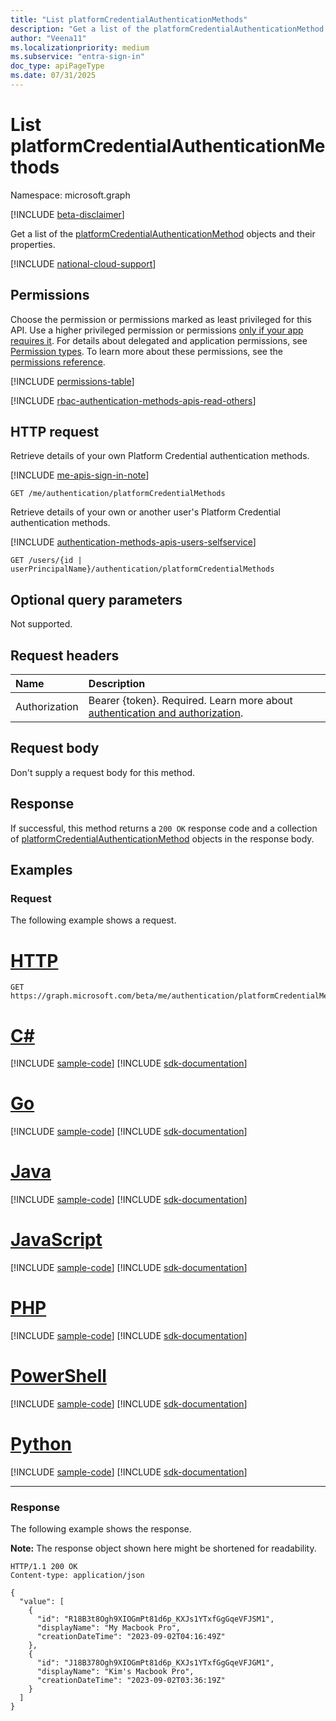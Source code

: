 ```yaml
---
title: "List platformCredentialAuthenticationMethods"
description: "Get a list of the platformCredentialAuthenticationMethod objects and their properties."
author: "Veena11"
ms.localizationpriority: medium
ms.subservice: "entra-sign-in"
doc_type: apiPageType
ms.date: 07/31/2025
---
```


# List platformCredentialAuthenticationMethods
Namespace: microsoft.graph

[!INCLUDE [beta-disclaimer](../../includes/beta-disclaimer.md)]

Get a list of the [platformCredentialAuthenticationMethod](../resources/platformcredentialauthenticationmethod.md) objects and their properties.


[!INCLUDE [national-cloud-support](../../includes/all-clouds.md)]

## Permissions

Choose the permission or permissions marked as least privileged for this API. Use a higher privileged permission or permissions [only if your app requires it](/graph/permissions-overview#best-practices-for-using-microsoft-graph-permissions). For details about delegated and application permissions, see [Permission types](/graph/permissions-overview#permission-types). To learn more about these permissions, see the [permissions reference](/graph/permissions-reference).

<!-- { 
  "blockType": "permissions", 
  "name": "platformcredentialauthenticationmethod_list", 
  "requestUrls": ["GET /users/{id | userPrincipalName}/authentication/platformCredentialMethods"]
 } -->
[!INCLUDE [permissions-table](../includes/permissions/platformcredentialauthenticationmethod-list-permissions.md)]

[!INCLUDE [rbac-authentication-methods-apis-read-others](../includes/rbac-for-apis/rbac-authentication-methods-apis-read-others.md)]

## HTTP request

Retrieve details of your own Platform Credential authentication methods.

[!INCLUDE [me-apis-sign-in-note](../includes/me-apis-sign-in-note.md)]

<!-- { "blockType": "ignored" } -->
``` http
GET /me/authentication/platformCredentialMethods
```

Retrieve details of your own or another user's Platform Credential authentication methods.

[!INCLUDE [authentication-methods-apis-users-selfservice](../includes/authentication-methods-apis-users-selfservice.md)]

<!-- { "blockType": "ignored" } -->
``` http
GET /users/{id | userPrincipalName}/authentication/platformCredentialMethods
```

## Optional query parameters

Not supported.

## Request headers
|Name|Description|
|:---|:---|
|Authorization|Bearer {token}. Required. Learn more about [authentication and authorization](/graph/auth/auth-concepts).|

## Request body
Don't supply a request body for this method.

## Response

If successful, this method returns a `200 OK` response code and a collection of [platformCredentialAuthenticationMethod](../resources/platformcredentialauthenticationmethod.md) objects in the response body.

## Examples

### Request

The following example shows a request.

# [HTTP](#tab/http)
<!-- {
  "blockType": "request",
  "name": "get_platformcredentialauthenticationmethod_2"
}
-->
``` http
GET https://graph.microsoft.com/beta/me/authentication/platformCredentialMethods
```

# [C#](#tab/csharp)
[!INCLUDE [sample-code](../includes/snippets/csharp/get-platformcredentialauthenticationmethod-2-csharp-snippets.md)]
[!INCLUDE [sdk-documentation](../includes/snippets/snippets-sdk-documentation-link.md)]

# [Go](#tab/go)
[!INCLUDE [sample-code](../includes/snippets/go/get-platformcredentialauthenticationmethod-2-go-snippets.md)]
[!INCLUDE [sdk-documentation](../includes/snippets/snippets-sdk-documentation-link.md)]

# [Java](#tab/java)
[!INCLUDE [sample-code](../includes/snippets/java/get-platformcredentialauthenticationmethod-2-java-snippets.md)]
[!INCLUDE [sdk-documentation](../includes/snippets/snippets-sdk-documentation-link.md)]

# [JavaScript](#tab/javascript)
[!INCLUDE [sample-code](../includes/snippets/javascript/get-platformcredentialauthenticationmethod-2-javascript-snippets.md)]
[!INCLUDE [sdk-documentation](../includes/snippets/snippets-sdk-documentation-link.md)]

# [PHP](#tab/php)
[!INCLUDE [sample-code](../includes/snippets/php/get-platformcredentialauthenticationmethod-2-php-snippets.md)]
[!INCLUDE [sdk-documentation](../includes/snippets/snippets-sdk-documentation-link.md)]

# [PowerShell](#tab/powershell)
[!INCLUDE [sample-code](../includes/snippets/powershell/get-platformcredentialauthenticationmethod-2-powershell-snippets.md)]
[!INCLUDE [sdk-documentation](../includes/snippets/snippets-sdk-documentation-link.md)]

# [Python](#tab/python)
[!INCLUDE [sample-code](../includes/snippets/python/get-platformcredentialauthenticationmethod-2-python-snippets.md)]
[!INCLUDE [sdk-documentation](../includes/snippets/snippets-sdk-documentation-link.md)]

---

### Response

The following example shows the response.

**Note:** The response object shown here might be shortened for readability.

<!-- {
  "blockType": "response",
  "truncated": true,
  "@odata.type": "Collection(microsoft.graph.platformCredentialAuthenticationMethod)"
}
-->
``` http
HTTP/1.1 200 OK
Content-type: application/json

{
  "value": [
    {
      "id": "R18B3t8Ogh9XIOGmPt81d6p_KXJs1YTxfGgGqeVFJSM1",
      "displayName": "My Macbook Pro",
      "creationDateTime": "2023-09-02T04:16:49Z"
    },
    {
      "id": "J18B378Ogh9XIOGmPt81d6p_KXJs1YTxfGgGqeVFJGM1",
      "displayName": "Kim's Macbook Pro",
      "creationDateTime": "2023-09-02T03:36:19Z"
    }
  ]
}
```
